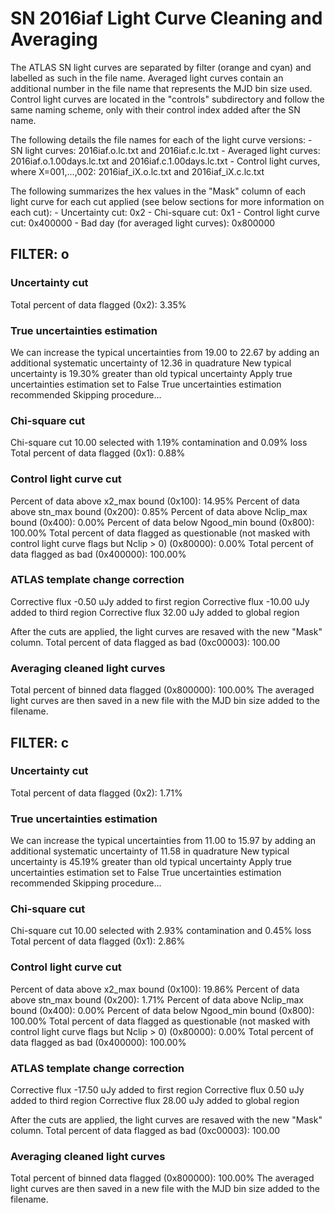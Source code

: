 # SN 2016iaf Light Curve Cleaning and Averaging

The ATLAS SN light curves are separated by filter (orange and cyan) and labelled as such in the file name. Averaged light curves contain an additional number in the file name that represents the MJD bin size used. Control light curves are located in the "controls" subdirectory and follow the same naming scheme, only with their control index added after the SN name.

The following details the file names for each of the light curve versions:
	- SN light curves: 2016iaf.o.lc.txt and 2016iaf.c.lc.txt
	- Averaged light curves: 2016iaf.o.1.00days.lc.txt and 2016iaf.c.1.00days.lc.txt
	- Control light curves, where X=001,...,002: 2016iaf_iX.o.lc.txt and 2016iaf_iX.c.lc.txt

The following summarizes the hex values in the "Mask" column of each light curve for each cut applied (see below sections for more information on each cut): 
	- Uncertainty cut: 0x2
	- Chi-square cut: 0x1
	- Control light curve cut: 0x400000
	- Bad day (for averaged light curves): 0x800000

## FILTER: o

### Uncertainty cut
Total percent of data flagged (0x2): 3.35%

### True uncertainties estimation
We can increase the typical uncertainties from 19.00 to 22.67 by adding an additional systematic uncertainty of 12.36 in quadrature
New typical uncertainty is 19.30% greater than old typical uncertainty
Apply true uncertainties estimation set to False
True uncertainties estimation recommended
Skipping procedure...

### Chi-square cut
Chi-square cut 10.00 selected with 1.19% contamination and 0.09% loss
Total percent of data flagged (0x1): 0.88%

### Control light curve cut
Percent of data above x2_max bound (0x100): 14.95%
Percent of data above stn_max bound (0x200): 0.85%
Percent of data above Nclip_max bound (0x400): 0.00%
Percent of data below Ngood_min bound (0x800): 100.00%
Total percent of data flagged as questionable (not masked with control light curve flags but Nclip > 0) (0x80000): 0.00%
Total percent of data flagged as bad (0x400000): 100.00%

### ATLAS template change correction
Corrective flux -0.50 uJy added to first region
Corrective flux -10.00 uJy added to third region
Corrective flux 32.00 uJy added to global region

After the cuts are applied, the light curves are resaved with the new "Mask" column.
Total percent of data flagged as bad (0xc00003): 100.00

### Averaging cleaned light curves
Total percent of binned data flagged (0x800000): 100.00%
The averaged light curves are then saved in a new file with the MJD bin size added to the filename.

## FILTER: c

### Uncertainty cut
Total percent of data flagged (0x2): 1.71%

### True uncertainties estimation
We can increase the typical uncertainties from 11.00 to 15.97 by adding an additional systematic uncertainty of 11.58 in quadrature
New typical uncertainty is 45.19% greater than old typical uncertainty
Apply true uncertainties estimation set to False
True uncertainties estimation recommended
Skipping procedure...

### Chi-square cut
Chi-square cut 10.00 selected with 2.93% contamination and 0.45% loss
Total percent of data flagged (0x1): 2.86%

### Control light curve cut
Percent of data above x2_max bound (0x100): 19.86%
Percent of data above stn_max bound (0x200): 1.71%
Percent of data above Nclip_max bound (0x400): 0.00%
Percent of data below Ngood_min bound (0x800): 100.00%
Total percent of data flagged as questionable (not masked with control light curve flags but Nclip > 0) (0x80000): 0.00%
Total percent of data flagged as bad (0x400000): 100.00%

### ATLAS template change correction
Corrective flux -17.50 uJy added to first region
Corrective flux 0.50 uJy added to third region
Corrective flux 28.00 uJy added to global region

After the cuts are applied, the light curves are resaved with the new "Mask" column.
Total percent of data flagged as bad (0xc00003): 100.00

### Averaging cleaned light curves
Total percent of binned data flagged (0x800000): 100.00%
The averaged light curves are then saved in a new file with the MJD bin size added to the filename.